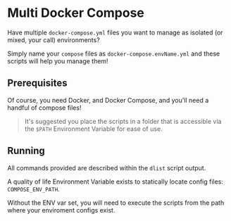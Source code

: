 # Multi Docker Compose

Have multiple `docker-compose.yml` files you want to manage as isolated (or mixed, your call) environments?

Simply name your `compose` files as `docker-compose.envName.yml` and these scripts will help you manage them!

## Prerequisites

Of course, you need Docker, and Docker Compose, and you'll need a handful of compose files!

> It's suggested you place the scripts in a folder that is accessible via the `$PATH` Environment Variable for ease of use.

## Running

All commands provided are described within the `dlist` script output.

A quality of life Environment Variable exists to statically locate config files: `COMPOSE_ENV_PATH`.

Without the ENV var set, you will need to execute the scripts from the path where your enviroment configs exist.

